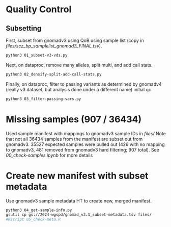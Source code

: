 # Quality Control

## Subsetting

First, subset from gnomadv3 using QoB using sample list (copy in *files/scz_bp_samplelist_gnomad3_FINAL.tsv*). 
```bash
python3 01_subset-v3-vds.py
```

Next, on dataproc, remove many alleles, split multi, and add call stats.
```bash
python3 02_densify-split-add-call-stats.py
```

Finally, on dataproc, filter to passing variants as determined by gnomadv4 (really v3 dataset, but analysis done under a different name) initial qc
```bash
python3 03_filter-passing-vars.py
```

# Missing samples (907 / 36434)
Used sample manifest with mappings to gnomadv3 sample IDs in *files/*
Note that not all 36434 samples from the manifest are subset out from gnomadv3. 35527 expected samples were pulled out (426 with no mapping to gnomadv3, 481 removed from gnomadv3 hard filtering; 907 total).
See *00_check-samples.ipynb* for more details



# Create new manifest with subset metadata
Use gnomadv3 sample metadata HT to create new, merged manifest.
```bash
python3 04_get-sample-info.py
gsutil cp gs://2024-wgspd/gnomad_v3.1_subset-metadata.tsv files/
#Rscript 05_check-meta.R
```
